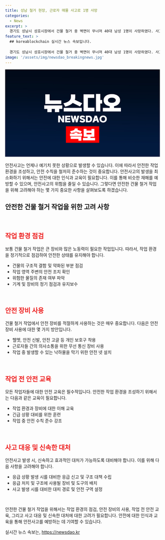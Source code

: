 ```yaml
---
title: 성남 철거 현장, 근로자 매몰 사고로 1명 사망
categories:
  - News
excerpt: >
  경기도 성남시 성호시장에서 건물 철거 중 벽면이 무너져 40대 남성 1명이 사망하였다. 사고 발생 후 소방당국이 중장비를 동원해 구조작업을 벌이고, 사고 발생 2시간여 후 A씨를 수습했으나 사망 판정이 내려졌다. 다른 4명의 근로자는 건물 밖에 있어 추가 인명피해는 없었으며, 경찰은 사고 경위를 조사 중이다. (150자)
feature_text: >
  ## koreablockchain 실시간 뉴스 속보입니다.

  경기도 성남시 성호시장에서 건물 철거 중 벽면이 무너져 40대 남성 1명이 사망하였다. 사고 발생 후 소방당국이 중장비를 동원해 구조작업을 벌이고, 사고 발생 2시간여 후 A씨를 수습했으나 사망 판정이 내려졌다. 다른 4명의 근로자는 건물 밖에 있어 추가 인명피해는 없었으며, 경찰은 사고 경위를 조사 중이다. (150자)
image: '/assets/img/newsdao_breakingnews.jpg'
---
```


<p><img src="/assets/img/newsdao_breakingnews.jpg" alt="koreablockchain 속보" /></p>

<p>안전사고는 언제나 예기치 못한 상황으로 발생할 수 있습니다. 이에 따라서 안전한 작업환경을 조성하고, 안전 수칙을 철저히 준수하는 것이 중요합니다. 안전사고의 발생을 최소화하기 위해서는 안전에 대한 인식과 교육이 필요합니다. 이를 통해 비슷한 재해를 예방할 수 있으며, 안전사고의 위험을 줄일 수 있습니다. 그렇다면 안전한 건물 철거 작업을 위해 고려해야 하는 몇 가지 중요한 사항을 살펴보도록 하겠습니다. </p>

<h2 data-ke-size="size26">안전한 건물 철거 작업을 위한 고려 사항</h2>

<p data-ke-size="size16">&nbsp;</p>

<h2 data-ke-size="size24"><b><span style="color: #ee2323;">작업 환경 점검</span></b></h2>

<p>보통 건물 철거 작업은 큰 장비와 많은 노동력이 필요한 작업입니다. 따라서, 작업 환경을 정기적으로 점검하여 안전한 상태를 유지해야 합니다.</p>

<ul>
    <li>건물의 구조적 결함 및 약화된 부분 점검</li>
    <li>작업 영역 주변의 안전 조치 확인</li>
    <li>위험한 물질의 존재 여부 파악</li>
    <li>기계 및 장비의 정기 점검과 유지보수</li>
</ul>

<p data-ke-size="size16">&nbsp;</p>

<h2 data-ke-size="size24"><b><span style="color: #ee2323;">안전 장비 사용</span></b></h2>

<p>건물 철거 작업에서 안전 장비를 적절하게 사용하는 것은 매우 중요합니다. 다음은 안전 장비 사용에 대한 몇 가지 방안입니다.</p>

<ul>
    <li>헬멧, 안전 신발, 안전 고글 등 개인 보호구 착용</li>
    <li>근로자들 간의 의사소통을 위한 무선 통신 장비 사용</li>
    <li>작업 중 발생할 수 있는 낙하물을 막기 위한 안전 넷 설치</li>
</ul>

<p data-ke-size="size16">&nbsp;</p>

<h2 data-ke-size="size24"><b><span style="color: #ee2323;">작업 전 안전 교육</span></b></h2>

<p>모든 작업자들에 대한 안전 교육은 필수적입니다. 안전한 작업 환경을 조성하기 위해서는 다음과 같은 교육이 필요합니다.</p>

<ul>
    <li>작업 환경과 장비에 대한 이해 교육</li>
    <li>긴급 상황 대비를 위한 훈련</li>
    <li>작업 중 안전 수칙 준수 강조</li>
</ul>

<p data-ke-size="size16">&nbsp;</p>

<h2 data-ke-size="size24"><b><span style="color: #ee2323;">사고 대응 및 신속한 대처</span></b></h2>

<p>안전사고 발생 시, 신속하고 효과적인 대처가 가능하도록 대비해야 합니다. 이를 위해 다음 사항을 고려해야 합니다.</p>

<ul>
    <li>응급 상황 발생 시를 대비한 응급 신고 및 구조 대책 수립</li>
    <li>응급 처치 및 구조에 사용될 장비 및 도구의 배치</li>
    <li>사고 발생 시를 대비한 대피 경로 및 안전 구역 설정</li>
</ul>

<p data-ke-size="size16">&nbsp;</p>

<p>안전한 건물 철거 작업을 위해서는 작업 환경의 점검, 안전 장비의 사용, 작업 전 안전 교육, 그리고 사고 대응 및 신속한 대처에 대한 고려가 필요합니다. 안전에 대한 인식과 교육을 통해 안전사고를 예방하는 데 기여할 수 있습니다.</p>
실시간 뉴스 속보는, <a href="https://newsdao.kr" rel="dofollow">https://newsdao.kr</a>


